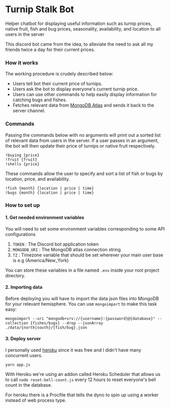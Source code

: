 # Turnip Stalk Bot
Helper chatbot for displaying useful information such as turnip prices, native fruit, fish and bug prices, seasonality, availability, and location to all users in the server

This discord bot came from the idea, to alleviate the need to ask all my friends twice a day for their current prices.

### How it works
The working procedure is crudely described below:
- Users tell bot their current price of turnips.
- Users ask the bot to display everyone's current turnip price.
- Users can use other commands to help easily display information for catching bugs and fishes.
- Fetches relevant data from [MongoDB Atlas](https://www.mongodb.com/cloud/atlas) and sends it back to the server channel.

### Commands
Passing the commands below with no arguments will print out a sorted list of relevant data from users in the server. If a user passes in an argument, the bot will then update their price of turnips or native fruit respectively.
```
!buying {price}
!fruit {fruit}
!shells {price}
```
These commands allow the user to specify and sort a list of fish or bugs by location, price, and availability.
```
!fish {month} {location | price | time}
!bugs {month} {location | price | time}
```

### How to set up
#### 1. Get needed environment variables
You will need to set some environment variables corresponding to some API configurations
1. `TOKEN` : The Discord bot application token
2. `MONGODB_URI` : The MongoDB atlas connection string
3. `TZ` : Timezone variable that should be set wherever your main user base is e.g (America/New_York)

You can store these variables in a file named ```.env``` inside your root project directory.

#### 2. Importing data
Before deploying you will have to import the data json files into MongoDB for your relevant hemisphere.
You can use ```mongoimport``` to make this task easy:
```
mongoimport --uri "mongodb+srv://{username}:{password}@{database}" --collection {fishes/bugs} --drop --jsonArray ./data/{north|south}/{fish/bug}.json
```

#### 3. Deploy server
I personally used [heroku](https://heroku.com/) since it was free and I didn't have many concurrent users.

```
yarn app.js
```

With Heroku we're using an addon called Heroku Scheduler that allows us to call ```node reset-bell-count.js``` every 12 hours to reset everyone's bell count in the database.

For heroku there is a Procfile that tells the dyno to spin up using a worker instead of web process type.
